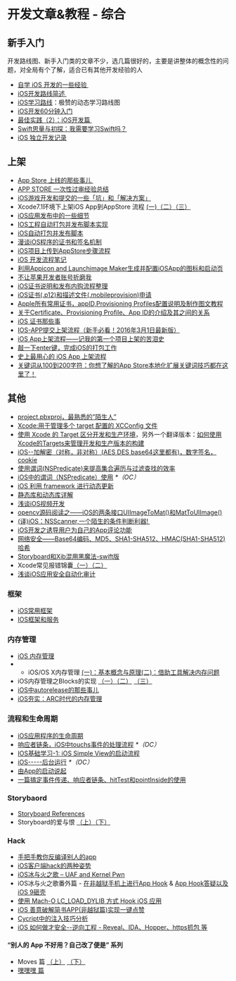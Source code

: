 # 开发文章&教程 - 综合
## 新手入门
开发路线图、新手入门类的文章不少，选几篇很好的，主要是讲整体的概念性的问题，对全局有个了解，适合已有其他开发经验的人
- [自学 iOS 开发的一些经验 ][1]
- [iOS开发路线简述 ][2]
- [iOS学习路线][3]：极赞的动态学习路线图
- [iOS开发60分钟入门][4]
- [最佳实践（2）：iOS开发篇 ][5]
- [Swift思量与初探：我需要学习Swift吗？][6]
- [iOS 独立开发记录][7]

## 上架
- [App Store 上线的那些事儿 ][8]
- [APP STORE 一次性过审经验总结][9]
- [iOS游戏开发和提交的一些「坑」和「解决方案」][10]
- Xcode7.1环境下上架iOS App到AppStore 流程 [(一)][11][（二）][12][（三）][13]
- [iOS应用发布中的一些细节][14]
- [IOS工程自动打包并发布脚本实现][15]
- [iOS自动打包并发布脚本][16]
- [漫谈iOS程序的证书和签名机制][17]
- [iOS项目上传到AppStore步骤流程][18]
- [iOS 开发流程笔记][19]
- [利用Appicon and Launchimage Maker生成并配置iOSApp的图标和启动页][20]
- [不让苹果开发者账号折磨我][21]
- [iOS证书说明和发布内购流程整理][22]
- [iOS证书(.p12)和描述文件(.mobileprovision)申请][23]
- [Apple所有常用证书，appID,Provisioning Profiles配置说明及制作图文教程][24]
- [关于Certificate、Provisioning Profile、App ID的介绍及其之间的关系][25]
- [iOS 证书那些事][26]
- [IOS-APP提交上架流程（新手必看！2016年3月1日最新版）][27]
- [iOS App上架流程——记我的第一个项目上架的苦泪史][28]
- [敲一下enter键，完成iOS的打包工作][29]
- [史上最用心的 iOS App 上架流程][30]
- [关键词从100到200字符：你想了解的App Store本地化扩展关键词技巧都在这里了！][31]

## 其他
- [project.pbxproj，最熟悉的”陌生人”][32]
- [Xcode:用于管理多个 target 配置的 XCConfig 文件][33]
- [使用 Xcode 的 Target 区分开发和生产环境][34]，另外一个翻译版本：[如何使用Xcode的Targets来管理开发和生产版本的构建][35]
- [iOS--加解密（对称，非对称）(AES DES base64这里都有)，数字签名，cookie][36]
- [使用谓词(NSPredicate)来提高集合遍历与过滤查找的效率][37]
- [iOS中的谓词（NSPredicate）使用][38] _\*（OC）_
- [iOS 利用 framework 进行动态更新][39]
- [静态库和动态库详解][40]
- [浅谈iOS视频开发][41]
- [opencv源码阅读之——iOS的两条接口UIImageToMat()和MatToUIImage()][42]
- [(译)iOS：NSScanner,一个陌生的条件判断利器! ][43]
- [iOS开发之诱导用户为自己的App评论功能][44]
- [网络安全——Base64编码、MD5、SHA1-SHA512、HMAC(SHA1-SHA512)哈希][45]
- [Storyboard和Xib混用黑魔法-swift版][46]
- Xcode常见报错锦囊[（一）][47][（二）][48]
- [浅谈iOS应用安全自动化审计][49]

### 框架
- [iOS常用框架][50]
- [IOS框架和服务][51]

### 内存管理
- [iOS 内存管理][52]
- - iOS/OS X内存管理 [(一)：基本概念与原理][53][(二)：借助工具解决内存问题][54]
- iOS内存管理之Blocks的实现 [（一）][55][（二）][56] [（三）][57]
- [iOS中autorelease的那些事儿][58]
- [iOS夯实：ARC时代的内存管理][59]

### 流程和生命周期
- [iOS应用程序的生命周期][60]
- [响应者链条，iOS中touchs事件的处理流程][61] _\*（OC）_
- [IOS基础学习-1: iOS Simple View的启动流程][62]
- [iOS-----后台运行][63] _\*（OC）_
- [由App的启动说起][64]
- [一篇搞定事件传递、响应者链条、hitTest和pointInside的使用][65]

### Storybaord
- [Storyboard References][66]
- Storyboard的爱与恨 [（上）][67][（下）][68]

### Hack
- [手把手教你反编译别人的app][69]
- [iOS客户端hack的两种姿势][70]
- [iOS冰与火之歌 – UAF and Kernel Pwn][71]
- iOS冰与火之歌番外篇 - [在非越狱手机上进行App Hook][72] & [App Hook答疑以及iOS 9砸壳][73]
- [使用 Mach-O LC\_LOAD\_DYLIB 方式 Hook iOS 应用][74]
- [iOS 善意破解简书APP(非越狱篇)实现一键点赞][75]
- [Cycript中的注入技巧分析][76]
- [iOS 如何做才安全--逆向工程  -  Reveal、IDA、Hopper、https抓包 等][77]

#### “别人的 App 不好用？自己改了便是” 系列
- Moves 篇 [（上）][78]  [（下）][79]
- [嘿嘿嘿 篇][80]

[1]:	http://limboy.me/ios/2014/12/31/learning-ios.html
[2]:	http://www.coderyi.com/archives/397
[3]:	http://ios.skyfox.org/route.html
[4]:	http://blog.csdn.net/a451493485/article/details/9364867
[5]:	http://ios.jobbole.com/81830/
[6]:	https://segmentfault.com/a/1190000004483254 "Swift思量与初探：我需要学习Swift吗？"
[7]:	http://azureyu.com/iOSDevRecord.html
[8]:	http://wiki.jikexueyuan.com/project/app-store-refused/
[9]:	http://pmjane.com/post/app-store-ci-xing-guo-shen-jing-yan-zong-jie
[10]:	http://wuzhiwei.net/ios_dev_trap_and_solution/ "iOS游戏开发和提交的一些「坑」和「解决方案」"
[11]:	http://www.cnblogs.com/ChinaKingKong/p/4957682.html "Xcode7.1环境下上架iOS App到AppStore 流程 (Part 一)"
[12]:	http://www.cnblogs.com/ChinaKingKong/p/4964549.html
[13]:	http://www.cnblogs.com/ChinaKingKong/p/4964745.html
[14]:	http://www.cnblogs.com/daiweilai/p/4974394.html "iOS应用发布中的一些细节"
[15]:	http://blog.nswebfrog.com/2013/02/18/ios-automation/ "IOS工程自动打包并发布脚本实现"
[16]:	http://liumh.com/2015/11/25/ios-auto-archive-ipa/ "iOS自动打包并发布脚本"
[17]:	http://www.pchou.info/ios/2015/12/14/ios-certification-and-code-sign.html "漫谈iOS程序的证书和签名机制"
[18]:	http://www.cnblogs.com/jgCho/p/5089481.html "iOS项目上传到AppStore步骤流程"
[19]:	https://github.com/leecade/ios-dev-flow
[20]:	http://www.cnblogs.com/lidongxu/p/5114355.html "利用Appicon and Launchimage Maker生成并配置iOSApp的图标和启动页"
[21]:	http://www.jianshu.com/p/cb6c5f1c972b "不让苹果开发者账号折磨我"
[22]:	https://zilaiyedaren.github.io/blog/iOS%E8%AF%81%E4%B9%A6%E8%AF%B4%E6%98%8E%E5%92%8C%E5%8F%91%E5%B8%83%E5%86%85%E8%B4%AD%E6%B5%81%E7%A8%8B%E6%95%B4%E7%90%86/ "iOS证书说明和发布内购流程整理"
[23]:	https://zilaiyedaren.github.io/blog/iOS%E8%AF%81%E4%B9%A6(.p12)%E5%92%8C%E6%8F%8F%E8%BF%B0%E6%96%87%E4%BB%B6(.mobileprovision)%E7%94%B3%E8%AF%B7/ "iOS证书(.p12)和描述文件(.mobileprovision)申请"
[24]:	https://zilaiyedaren.github.io/blog/Apple%E6%89%80%E6%9C%89%E5%B8%B8%E7%94%A8%E8%AF%81%E4%B9%A6%EF%BC%8CappID,Provisioning%20Profiles%E9%85%8D%E7%BD%AE%E8%AF%B4%E6%98%8E%E5%8F%8A%E5%88%B6%E4%BD%9C%E5%9B%BE%E6%96%87%E6%95%99%E7%A8%8B/ "Apple所有常用证书，appID,Provisioning Profiles配置说明及制作图文教程"
[25]:	https://zilaiyedaren.github.io/blog/%E5%85%B3%E4%BA%8ECertificate%E3%80%81Provisioning%20Profile%E3%80%81App%20ID%E7%9A%84%E4%BB%8B%E7%BB%8D%E5%8F%8A%E5%85%B6%E4%B9%8B%E9%97%B4%E7%9A%84%E5%85%B3%E7%B3%BB/ "关于Certificate、Provisioning Profile、App ID的介绍及其之间的关系"
[26]:	http://www.cnblogs.com/wangyang1213/p/5209119.html "iOS 证书那些事"
[27]:	http://www.cnblogs.com/BK-12345/p/5232633.html "IOS-APP提交上架流程（新手必看！2016年3月1日最新版）"
[28]:	http://blog.treney.com/index.php/archives/ToAppStore.html
[29]:	http://www.jianshu.com/p/a6cc6d9346ed "敲一下enter键，完成iOS的打包工作"
[30]:	http://ios.jobbole.com/84643/
[31]:	http://www.gupowang.com/app/4226.html
[32]:	http://www.olinone.com/?p=215
[33]:	http://swift.gg/2015/12/01/xcode-xcconfig-files-for-managing-targets-configurations/ "Xcode:用于管理多个 target 配置的 XCConfig 文件"
[34]:	http://swift.gg/2016/04/22/using-xcode-targets/ "使用 Xcode 的 Target 区分开发和生产环境"
[35]:	http://mp.weixin.qq.com/s?__biz=MjM5OTM0MzIwMQ==&mid=2652546114&idx=1&sn=67e479d82e0d0a662b05082fe74f731b&scene=0#wechat_redirect
[36]:	http://www.jianshu.com/p/ac841b772c7a "iOS--加解密（对称，非对称）(AES DES base64这里都有)，数字签名，cookie"
[37]:	http://segmentfault.com/a/1190000004238379 "使用谓词(NSPredicate)来提高集合遍历与过滤查找的效率"
[38]:	http://www.jianshu.com/p/88be28860cde "iOS中的谓词（NSPredicate）使用"
[39]:	http://yq.aliyun.com/articles/3024
[40]:	http://www.jianshu.com/p/c8366e4f9378 "iOS专题2:静态库和动态库详解"
[41]:	http://www.cnblogs.com/booksky/p/5213198.html "浅谈iOS视频开发"
[42]:	http://www.cnblogs.com/panxiaochun/p/5387743.html "opencv源码阅读之——iOS的两条接口UIImageToMat()和MatToUIImage()"
[43]:	http://www.jianshu.com/p/fbebd33d5b34 "[译] iOS：NSScanner,一个陌生的条件判断利器!"
[44]:	http://www.jianshu.com/p/31003629f97d "iOS开发之诱导用户为自己的App评论功能"
[45]:	http://www.cnblogs.com/mddblog/p/5512708.html "网络安全——Base64编码、MD5、SHA1-SHA512、HMAC(SHA1-SHA512)哈希"
[46]:	http://www.jianshu.com/p/24cc7f8cf06e "Storyboard和Xib混用黑魔法-swift版"
[47]:	http://www.jianshu.com/p/617ee322ab68 "Xcode常见报错锦囊"
[48]:	http://www.jianshu.com/p/8f0d003df4bd "Xcode常见报错锦囊（二）"
[49]:	https://security.tencent.com/index.php/blog/msg/105
[50]:	http://www.jianshu.com/p/e7fc525f342d
[51]:	http://www.cnblogs.com/jgCho/p/4960048.html "IOS框架和服务"
[52]:	http://www.cnblogs.com/huangjianwu/p/4962772.html "iOS 内存管理"
[53]:	http://www.jianshu.com/p/1928b54e1253 "iOS/OS X内存管理(一)：基本概念与原理"
[54]:	http://www.jianshu.com/p/09c5141d4531 "iOS/OS X内存管理(二)：借助工具解决内存问题"
[55]:	http://lastdays.cn/2016/02/23/blocks1/ "iOS内存管理之Blocks的实现（一）"
[56]:	http://lastdays.cn/2016/02/24/Blocks2/ "iOS内存管理之Blocks的实现（二）"
[57]:	http://lastdays.cn/2016/02/26/block3/ "iOS内存管理之Blocks的实现（三）"
[58]:	http://www.jianshu.com/p/5559bc15490d "iOS中autorelease的那些事儿"
[59]:	https://github.com/100mango/zen/blob/master/iOS%E5%A4%AF%E5%AE%9E%EF%BC%9AARC%E6%97%B6%E4%BB%A3%E7%9A%84%E5%86%85%E5%AD%98%E7%AE%A1%E7%90%86/#iOS%E5%A4%AF%E5%AE%9E%EF%BC%9AARC%E6%97%B6%E4%BB%A3%E7%9A%84%E5%86%85%E5%AD%98%E7%AE%A1%E7%90%86.md
[60]:	http://www.jianshu.com/p/aa50e5350852?utm_campaign=maleskine&utm_content=note&utm_medium=writer_share&utm_source=weibo
[61]:	http://www.cnblogs.com/suqiankun/p/4944042.html "响应者链条，iOS中touchs事件的处理流程。"
[62]:	http://www.admin85.com/u/mobile/ios/9443.html "IOS基础学习-1: iOS Simple View的启动流程"
[63]:	http://www.cnblogs.com/congli0220/p/5019945.html "iOS-----后台运行"
[64]:	http://oncenote.com/2015/06/01/How-App-Launch/ "由App的启动说起"
[65]:	http://www.jianshu.com/p/2f664e71c527 "一篇搞定事件传递、响应者链条、hitTest和pointInside的使用"
[66]:	https://zilaiyedaren.github.io/blog/Storyboard%20References/ "Storyboard References"
[67]:	http://shengpan.net/storyboard/ "Storyboard的爱与恨（上）"
[68]:	http://shengpan.net/storyboard2/ "Storyboard的爱与恨（下）"
[69]:	http://www.jianshu.com/p/10873c5c1e08 "手把手教你反编译别人的app"
[70]:	http://drops.wooyun.org/mobile/12466
[71]:	http://drops.wooyun.org/tips/16681
[72]:	http://drops.wooyun.org/papers/12803
[73]:	http://drops.wooyun.org/papers/13824
[74]:	https://testerhome.com/topics/4536
[75]:	http://www.jianshu.com/p/ab8d6db22e0f "iOS 善意破解简书APP(非越狱篇)实现一键点赞"
[76]:	http://drops.wooyun.org/mobile/15794
[77]:	http://www.cnblogs.com/dahe007/p/5546990.html "iOS 如何做才安全--逆向工程  -  Reveal、IDA、Hopper、https抓包 等"
[78]:	http://mp.weixin.qq.com/s?__biz=MzIwMTYzMzcwOQ==&mid=2650948304&idx=1&sn=f76e7b765a7fcabcb71d37052b46e489&scene=0#wechat_redirect
[79]:	http://mp.weixin.qq.com/s?__biz=MzIwMTYzMzcwOQ==&mid=2650948316&idx=1&sn=584f6c7fe9bf07a28985ffe53da4927e&scene=0#wechat_redirect
[80]:	https://mp.weixin.qq.com/s?__biz=MzIwMTYzMzcwOQ==&mid=2650948334&idx=1&sn=941d616d25ed16d967595e652e6c4d3b